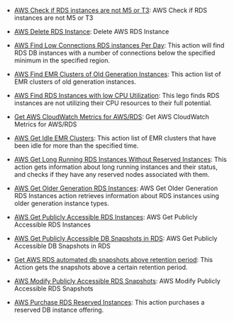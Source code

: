 * [AWS Check if RDS instances are not M5 or T3](https://github.com/unskript/Awesome-CloudOps-Automation/tree/master/AWS/legos/aws_check_rds_non_m5_t3_instances/README.md): AWS Check if RDS instances are not M5 or T3

* [AWS Delete RDS Instance](https://github.com/unskript/Awesome-CloudOps-Automation/tree/master/AWS/legos/aws_delete_rds_instance/README.md): Delete AWS RDS Instance

* [AWS Find Low Connections RDS instances Per Day](https://github.com/unskript/Awesome-CloudOps-Automation/tree/master/AWS/legos/aws_find_low_connection_rds_instances/README.md): This action will find RDS DB instances with a number of connections below the specified minimum in the specified region.

* [AWS Find EMR Clusters of Old Generation Instances](https://github.com/unskript/Awesome-CloudOps-Automation/tree/master/AWS/legos/aws_find_old_gen_emr_clusters/README.md): This action list of EMR clusters of old generation instances.

* [AWS Find RDS Instances with low CPU Utilization](https://github.com/unskript/Awesome-CloudOps-Automation/tree/master/AWS/legos/aws_find_rds_instances_with_low_cpu_utilization/README.md): This lego finds RDS instances are not utilizing their CPU resources to their full potential.

* [Get AWS CloudWatch Metrics for AWS/RDS](https://github.com/unskript/Awesome-CloudOps-Automation/tree/master/AWS/legos/aws_get_cloudwatch_metrics_rds/README.md): Get AWS CloudWatch Metrics for AWS/RDS

* [AWS Get Idle EMR Clusters](https://github.com/unskript/Awesome-CloudOps-Automation/tree/master/AWS/legos/aws_get_idle_emr_clusters/README.md): This action list of EMR clusters that have been idle for more than the specified time.

* [AWS Get Long Running RDS Instances Without Reserved Instances](https://github.com/unskript/Awesome-CloudOps-Automation/tree/master/AWS/legos/aws_get_long_running_rds_instances_without_reserved_instances/README.md): This action gets information about long running instances and their status, and checks if they have any reserved nodes associated with them.

* [AWS Get Older Generation RDS Instances](https://github.com/unskript/Awesome-CloudOps-Automation/tree/master/AWS/legos/aws_get_older_generation_rds_instances/README.md): AWS Get Older Generation RDS Instances action retrieves information about RDS instances using older generation instance types.

* [AWS Get Publicly Accessible RDS Instances](https://github.com/unskript/Awesome-CloudOps-Automation/tree/master/AWS/legos/aws_get_publicly_accessible_db_instances/README.md): AWS Get Publicly Accessible RDS Instances

* [AWS Get Publicly Accessible DB Snapshots in RDS](https://github.com/unskript/Awesome-CloudOps-Automation/tree/master/AWS/legos/aws_get_publicly_accessible_db_snapshots/README.md): AWS Get Publicly Accessible DB Snapshots in RDS

* [Get AWS RDS automated db snapshots above retention period](https://github.com/unskript/Awesome-CloudOps-Automation/tree/master/AWS/legos/aws_get_rds_automated_snapshots_above_retention_period/README.md): This Action gets the snapshots above a certain retention period.

* [AWS Modify Publicly Accessible RDS Snapshots](https://github.com/unskript/Awesome-CloudOps-Automation/tree/master/AWS/legos/aws_modify_public_db_snapshots/README.md): AWS Modify Publicly Accessible RDS Snapshots

* [AWS Purchase RDS Reserved Instances](https://github.com/unskript/Awesome-CloudOps-Automation/tree/master/AWS/legos/aws_purchase_rds_reserved_instance/README.md): This action purchases a reserved DB instance offering.

